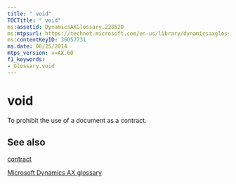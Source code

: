 ```yaml
---
title: " void"
TOCTitle: " void"
ms:assetid: DynamicsAXGlossary.228520
ms:mtpsurl: https://technet.microsoft.com/en-us/library/dynamicsaxglossary.228520(v=AX.60)
ms:contentKeyID: 36057731
ms.date: 08/25/2014
mtps_version: v=AX.60
f1_keywords:
- Glossary.void
---
```


# void

To prohibit the use of a document as a contract.

## See also

[contract](contract.md)

[Microsoft Dynamics AX glossary](glossary/microsoft-dynamics-ax-glossary.md)

  


